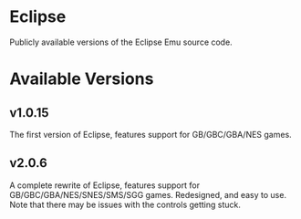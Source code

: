 # Eclipse
Publicly available versions of the Eclipse Emu source code.

# Available Versions
## v1.0.15
The first version of Eclipse, features support for GB/GBC/GBA/NES games.

## v2.0.6
A complete rewrite of Eclipse, features support for GB/GBC/GBA/NES/SNES/SMS/SGG games. Redesigned, and easy to use. Note that there may be issues with the controls getting stuck.
